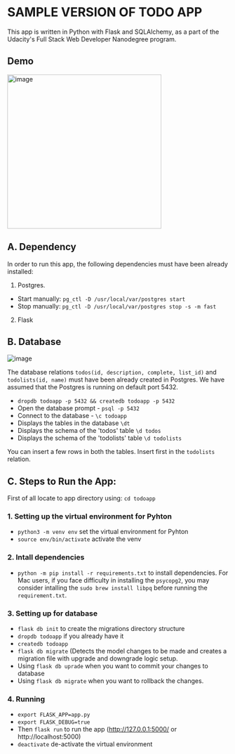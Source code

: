 # SAMPLE VERSION OF TODO APP
This app is written in Python with Flask and SQLAlchemy, as a part of the Udacity's Full Stack Web Developer Nanodegree program.

## Demo
<img width="351" alt="image" src="https://user-images.githubusercontent.com/15206083/222968879-3838b171-50fd-4631-8e38-bbf9ff70f82a.png">

## A. Dependency
In order to run this app, the following dependencies must have been already installed:
1. Postgres. 
 * Start manually: `pg_ctl -D /usr/local/var/postgres start`
 * Stop manually: `pg_ctl -D /usr/local/var/postgres stop -s -m fast`
 
2. Flask

## B. Database
![image](https://user-images.githubusercontent.com/15206083/222969023-04f50437-58da-40c8-8e06-236a5615bdbb.png)

The database relations `todos(id, description, complete, list_id)` and `todolists(id, name)` must have been already created in Postgres. We have assumed that the Postgres is running on default port 5432.

* `dropdb todoapp -p 5432 && createdb todoapp -p 5432` 
* Open the database prompt - `psql -p 5432`
* Connect to the database - `\c todoapp` 
* Displays the tables in the database `\dt` 
* Displays the schema of the 'todos' table `\d todos` 
* Displays the schema of the 'todolists' table `\d todolists` 

You can insert a few rows in both the tables. Insert first in the `todolists` relation. 

## C. Steps to Run the App:

First of all locate to app directory using: `cd todoapp`

### 1. Setting up the virtual environment for Pyhton
* `python3 -m venv env` set the virtual environment for Pyhton 
* `source env/bin/activate` activate the venv

### 2. Intall dependencies
* `python -m pip install -r requirements.txt` to install dependencies. For Mac users, if you face difficulty in installing the `psycopg2`, you may consider intalling the `sudo brew install libpq` before running the `requirement.txt`. 

### 3. Setting up for database
* `flask db init` to create the migrations directory structure
* `dropdb todoapp` if you already have it
* `createdb todoapp`
* `flask db migrate` (Detects the model changes to be made and creates a migration file with upgrade and downgrade logic setup.
* Using `flask db uprade` when you want to commit your changes to database
* Using `flask db migrate` when you want to rollback the changes.

### 4. Running
* `export FLASK_APP=app.py`
* `export FLASK_DEBUG=true`
* Then `flask run` to run the app (http://127.0.0.1:5000/ or http://localhost:5000)
* `deactivate` de-activate the virtual environment
